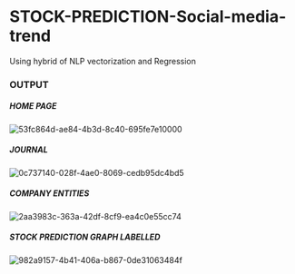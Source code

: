 # STOCK-PREDICTION-Social-media-trend
Using hybrid of NLP vectorization and Regression
### OUTPUT
##### HOME PAGE
![53fc864d-ae84-4b3d-8c40-695fe7e10000](https://github.com/GOVINDFROMINDIA/STOCK-PREDICTION-Social-media-trend/assets/79012314/e101ecfc-70df-4366-9d50-25e4a7f4e2c1)

##### JOURNAL
![0c737140-028f-4ae0-8069-cedb95dc4bd5](https://github.com/GOVINDFROMINDIA/STOCK-PREDICTION-Social-media-trend/assets/79012314/05b3ba34-5172-463e-a799-f728c84765ec)

##### COMPANY ENTITIES
![2aa3983c-363a-42df-8cf9-ea4c0e55cc74](https://github.com/GOVINDFROMINDIA/STOCK-PREDICTION-Social-media-trend/assets/79012314/b576b25b-213e-44c5-8bc8-ca17613d4f77)

##### STOCK PREDICTION GRAPH LABELLED
![982a9157-4b41-406a-b867-0de31063484f](https://github.com/GOVINDFROMINDIA/STOCK-PREDICTION-Social-media-trend/assets/79012314/6aabe4b6-5044-47d1-9bf6-7622370f6180)

